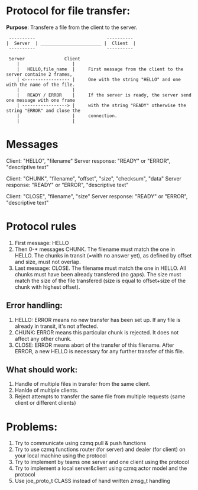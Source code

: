 # Protocol for file transfer:

**Purpose**: Transfere a file from the client to the server.

     ----------                           ----------
    |  Server  | _______________________ |  Client  |
     ----------                           ----------
  
     Server               Client
        |                    |
        |   HELLO,file_name  |     First message from the client to the server containe 2 frames,
        | <----------------- |     One with the string "HELLO" and one with the name of the file.
        |                    |
        |   READY / ERROR    |     If the server is ready, the server send one message with one frame
        | -----------------> |     with the string "READY" otherwise the string "ERROR" and close the
        |                    |     connection.
        |                    |
    
# Messages
Client: "HELLO", "filename"
Server response: "READY" or "ERROR", "descriptive text"

Client: "CHUNK", "filename", "offset", "size", "checksum", "data"
Server response: "READY" or "ERROR", "descriptive text"

Client: "CLOSE", "filename", "size"
Server response: "READY" or "ERROR", "descriptive text"

# Protocol rules
  1. First message: HELLO
  2. Then 0-* messages CHUNK. The filename must match the one in HELLO. The chunks in transit (=with no answer yet), as defined by offset and size, must not overlap.
  3. Last message: CLOSE. The filename must match the one in HELLO. All chunks must have been already transfered (no gaps). The size must match the size of the file transfered (size is equal to offset+size of the chunk with highest offset).
  
## Error handling:
  1. HELLO: ERROR means no new transfer has been set up. If any file is already in transit, it's not affected.
  2. CHUNK: ERROR means this particular chunk is rejected. It does not affect any other chunk.
  3. CLOSE: ERROR means abort of the transfer of this filename. After ERROR, a new HELLO is necessary for any further transfer of this file.

## What should work:
  1. Handle of multiple files in transfer from the same client.
  2. Hanlde of multiple clients.
  3. Reject attempts to transfer the same file from multiple requests (same client or different clients)

# Problems:
  1. Try to communicate using czmq pull & push functions
  2. Try to use czmq functions router (for server) and dealer (for client) on your local machine using the protocol
  3. Try to implement by teams one server and one client using the protocol
  4. Try to implement a local server&client using czmq actor model and the protocol
  5. Use joe_proto_t CLASS instead of hand written zmsg_t handling
